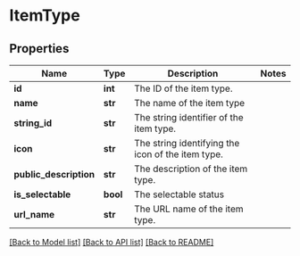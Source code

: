 # ItemType

## Properties
Name | Type | Description | Notes
------------ | ------------- | ------------- | -------------
**id** | **int** | The ID of the item type. | 
**name** | **str** | The name of the item type | 
**string_id** | **str** | The string identifier of the item type. | 
**icon** | **str** | The string identifying the icon of the item type. | 
**public_description** | **str** | The description of the item type. | 
**is_selectable** | **bool** | The selectable status | 
**url_name** | **str** | The URL name of the item type. | 

[[Back to Model list]](../README.md#documentation-for-models) [[Back to API list]](../README.md#documentation-for-api-endpoints) [[Back to README]](../README.md)


